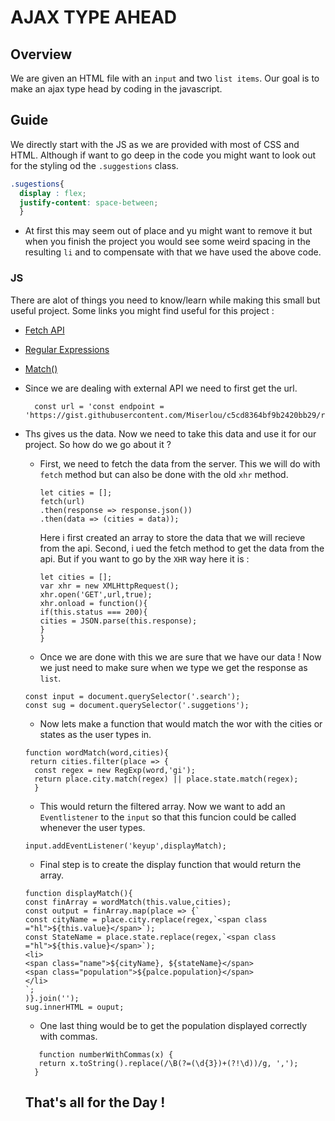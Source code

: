 # AJAX TYPE AHEAD 

## Overview

We are given an HTML file with an `input` and two `list items`. Our goal is to make an ajax type head by coding in the javascript.

## Guide 
We directly start with the JS as we are provided with most of CSS and HTML. Although if want to go deep in the code you might want to look out for the styling od the `.suggestions` class.
```CSS
.sugestions{
  display : flex;
  justify-content: space-between;
  }
```
* At first this may seem out of place and yu might want to remove it but when you finish the project you would see some weird spacing in the resulting `li` and to compensate with that we have used the above code.

### JS

There are alot of things you need to know/learn while making this small but useful project.
Some links you might find useful for this project :
* [Fetch API](https://developer.mozilla.org/en-US/docs/Web/API/Fetch_API)
* [Regular Expressions](https://developer.mozilla.org/en-US/docs/Web/JavaScript/Reference/Global_Objects/RegExp)
* [Match()](https://www.w3schools.com/jsref/jsref_match.asp)

* Since we are dealing with external API we need to first get the url.
  ```JS
    const url = 'const endpoint = 'https://gist.githubusercontent.com/Miserlou/c5cd8364bf9b2420bb29/raw/2bf258763cdddd704f8ffd3ea9a3e81d25e2c6f6/cities.json';
  ```
* Ths gives us the data. Now we need to take this data and use it for our project. So how do we go about it ? 
    * First, we need to fetch the data from the server. This we will do with `fetch` method but can also be done with the old `xhr` method.
      ```JS
      let cities = [];
      fetch(url)
      .then(response => response.json())
      .then(data => (cities = data));
      ```
      Here i first created an array to store the data that we will recieve from the api. 
      Second, i ued the fetch method to get the data from the api. But if you want to go by the `XHR` way here it is :
      ```JS
      let cities = [];
      var xhr = new XMLHttpRequest();
      xhr.open('GET',url,true);
      xhr.onload = function(){
      if(this.status === 200){
      cities = JSON.parse(this.response);
      }
      }
      ```
    * Once we are done with this we are sure that we have our data ! Now we just need to make sure when we type we get the response as `list`.
    ```JS
    const input = document.querySelector('.search');
    const sug = document.querySelector('.suggetions');
    ```
    * Now lets make a function that would match the wor with the cities or states as the user types in.
    ```JS
    function wordMatch(word,cities){
     return cities.filter(place => {
      const regex = new RegExp(word,'gi');
      return place.city.match(regex) || place.state.match(regex);
      }
    ```
    * This would return the filtered array. Now we want to add an `Eventlistener` to the `input` so that this funcion could be called whenever the user types.
    ```JS
    input.addEventListener('keyup',displayMatch);
    ```
    * Final step is to create the display function that would return the array.
    ```JS
    function displayMatch(){
    const finArray = wordMatch(this.value,cities);
    const output = finArray.map(place => {` 
    const cityName = place.city.replace(regex,`<span class ="hl">${this.value}</span>`);
    const StateName = place.state.replace(regex,`<span class ="hl">${this.value}</span>`);
    <li>
    <span class="name">${cityName}, ${stateName}</span>
    <span class="population">${palce.population}</span>
    </li>
    `;
    )}.join('');
    sug.innerHTML = ouput;
    ```
    * One last thing would be to get the population displayed correctly with commas.
    ```JS
       function numberWithCommas(x) {
       return x.toString().replace(/\B(?=(\d{3})+(?!\d))/g, ',');
      }
    ```
    ## That's all for the Day !
      
      
